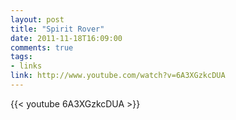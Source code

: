 ```yaml
---
layout: post
title: "Spirit Rover"
date: 2011-11-18T16:09:00
comments: true
tags:
- links
link: http://www.youtube.com/watch?v=6A3XGzkcDUA
---
```

{{< youtube 6A3XGzkcDUA >}}
